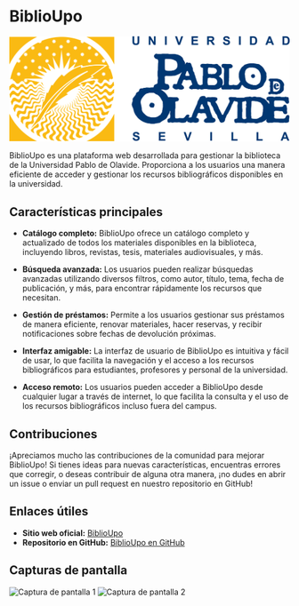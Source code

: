 # BiblioUpo

![BiblioUpo Logo](web/images/upo.png)

BiblioUpo es una plataforma web desarrollada para gestionar la biblioteca de la Universidad Pablo de Olavide. Proporciona a los usuarios una manera eficiente de acceder y gestionar los recursos bibliográficos disponibles en la universidad.

## Características principales

- **Catálogo completo:** BiblioUpo ofrece un catálogo completo y actualizado de todos los materiales disponibles en la biblioteca, incluyendo libros, revistas, tesis, materiales audiovisuales, y más.
  
- **Búsqueda avanzada:** Los usuarios pueden realizar búsquedas avanzadas utilizando diversos filtros, como autor, título, tema, fecha de publicación, y más, para encontrar rápidamente los recursos que necesitan.

- **Gestión de préstamos:** Permite a los usuarios gestionar sus préstamos de manera eficiente, renovar materiales, hacer reservas, y recibir notificaciones sobre fechas de devolución próximas.

- **Interfaz amigable:** La interfaz de usuario de BiblioUpo es intuitiva y fácil de usar, lo que facilita la navegación y el acceso a los recursos bibliográficos para estudiantes, profesores y personal de la universidad.

- **Acceso remoto:** Los usuarios pueden acceder a BiblioUpo desde cualquier lugar a través de internet, lo que facilita la consulta y el uso de los recursos bibliográficos incluso fuera del campus.

## Contribuciones

¡Apreciamos mucho las contribuciones de la comunidad para mejorar BiblioUpo! Si tienes ideas para nuevas características, encuentras errores que corregir, o deseas contribuir de alguna otra manera, ¡no dudes en abrir un issue o enviar un pull request en nuestro repositorio en GitHub!

## Enlaces útiles

- **Sitio web oficial:** [BiblioUpo](enlace-al-sitio-web)
- **Repositorio en GitHub:** [BiblioUpo en GitHub](enlace-al-repositorio)

## Capturas de pantalla

![Captura de pantalla 1](link-a-captura-de-pantalla-1.png)
![Captura de pantalla 2](link-a-captura-de-pantalla-2.png)
